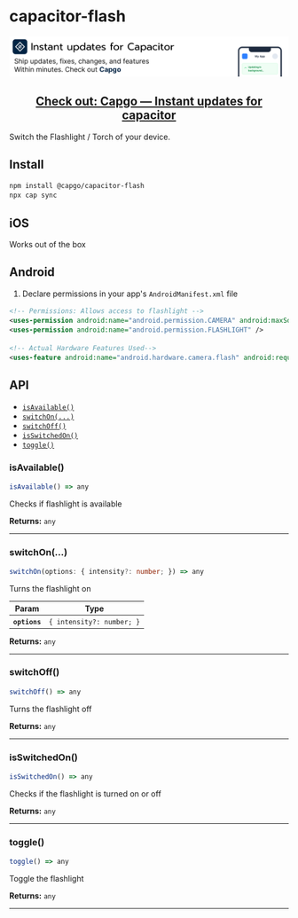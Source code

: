 # capacitor-flash

<a href="https://capgo.app/"><img src='https://raw.githubusercontent.com/Cap-go/capgo/main/assets/capgo_banner.png' alt='Capgo - Instant updates for capacitor'/></a>

<div align="center">
<h2><a href="https://capgo.app/">Check out: Capgo — Instant updates for capacitor</a></h2>
</div>

Switch the Flashlight / Torch of your device.

## Install

```bash
npm install @capgo/capacitor-flash
npx cap sync
```

## iOS

Works out of the box

## Android

1. Declare permissions in your app's `AndroidManifest.xml` file

```xml
<!-- Permissions: Allows access to flashlight -->
<uses-permission android:name="android.permission.CAMERA" android:maxSdkVersion="23" />
<uses-permission android:name="android.permission.FLASHLIGHT" />

<!-- Actual Hardware Features Used-->
<uses-feature android:name="android.hardware.camera.flash" android:required="true" />
```

## API

<docgen-index>

- [`isAvailable()`](#isavailable)
- [`switchOn(...)`](#switchon)
- [`switchOff()`](#switchoff)
- [`isSwitchedOn()`](#isswitchedon)
- [`toggle()`](#toggle)

</docgen-index>

<docgen-api>
<!--Update the source file JSDoc comments and rerun docgen to update the docs below-->

### isAvailable()

```typescript
isAvailable() => any
```

Checks if flashlight is available

**Returns:** <code>any</code>

---

### switchOn(...)

```typescript
switchOn(options: { intensity?: number; }) => any
```

Turns the flashlight on

| Param         | Type                                 |
| ------------- | ------------------------------------ |
| **`options`** | <code>{ intensity?: number; }</code> |

**Returns:** <code>any</code>

---

### switchOff()

```typescript
switchOff() => any
```

Turns the flashlight off

**Returns:** <code>any</code>

---

### isSwitchedOn()

```typescript
isSwitchedOn() => any
```

Checks if the flashlight is turned on or off

**Returns:** <code>any</code>

---

### toggle()

```typescript
toggle() => any
```

Toggle the flashlight

**Returns:** <code>any</code>

---

</docgen-api>
